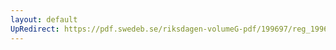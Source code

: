 ```yaml
---
layout: default
UpRedirect: https://pdf.swedeb.se/riksdagen-volumeG-pdf/199697/reg_199697/reg_199697_0193.pdf
---
```

